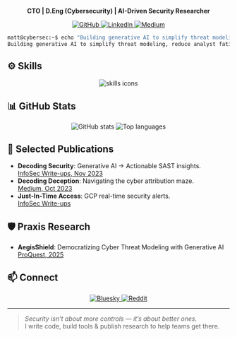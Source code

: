 <!-- ======================= -->
<!--      MATT GROFSKY      -->
<!-- ======================= -->

<p align="center">
  <strong>CTO | D.Eng (Cybersecurity) | AI-Driven Security Researcher</strong>
</p>

<p align="center">
  <a href="https://github.com/mattgrofsky">
    <img src="https://img.shields.io/badge/GitHub-mattgrofsky-181717?style=for-the-badge&logo=github" alt="GitHub">
  </a>
  <a href="https://www.linkedin.com/in/mattgrofsky/">
    <img src="https://img.shields.io/badge/LinkedIn-Matt%20Grofsky-0A66C2?style=for-the-badge&logo=linkedin" alt="LinkedIn">
  </a>
  <a href="https://medium.com/@mgrofsky">
    <img src="https://img.shields.io/badge/Medium-000000?style=for-the-badge&logo=medium" alt="Medium">
  </a>
</p>

```bash
matt@cybersec:~$ echo "Building generative AI to simplify threat modeling..."
Building generative AI to simplify threat modeling, reduce analyst fatigue, and scale security workflows.
```

## ⚙️ Skills
<p align="center">
  <img src="https://skillicons.dev/icons?i=python,go,aws,gcp,kubernetes,docker,git" alt="skills icons">
</p>

## 📊 GitHub Stats
<p align="center">
  <img src="https://github-readme-stats.vercel.app/api?username=mattgrofsky&show_icons=true&theme=dark" alt="GitHub stats">
  <img src="https://github-readme-stats.vercel.app/api/top-langs/?username=mattgrofsky&layout=compact&theme=dark" alt="Top languages">
</p>

## 📖 Selected Publications
- **Decoding Security**: Generative AI → Actionable SAST insights.  
  [InfoSec Write-ups, Nov 2023](https://medium.com/bugbountywriteup/decoding-security-leveraging-generative-ai-to-transform-sast-results-into-actionable-insights-d3669efa4858)
- **Decoding Deception**: Navigating the cyber attribution maze.  
  [Medium, Oct 2023](https://medium.com/@mgrofsky/decoding-deception-navigating-the-maze-of-cyber-attribution-a3b018719dc2)
- **Just-In-Time Access**: GCP real-time security alerts.  
  [InfoSec Write-ups](https://medium.com/bugbountywriteup/just-in-time-access-in-google-cloud-enhancing-security-with-real-time-alerts-935de53cb8d3)

## 🛡️ Praxis Research
- **AegisShield**: Democratizing Cyber Threat Modeling with Generative AI  
  [ProQuest, 2025](https://www.proquest.com/docview/3233915741)

## 📫 Connect
<p align="center">
  <a href="https://bsky.app/profile/codemunkee.bsky.social">
    <img src="https://img.shields.io/badge/Bluesky-1DA1F2?style=flat-square&logo=bluesky" alt="Bluesky">
  </a>
  <a href="https://www.reddit.com/user/code_munkee/">
    <img src="https://img.shields.io/badge/Reddit-FF4500?style=flat-square&logo=reddit" alt="Reddit">
  </a>
</p>

---

> _Security isn’t about more controls — it’s about better ones._  
> I write code, build tools & publish research to help teams get there.
